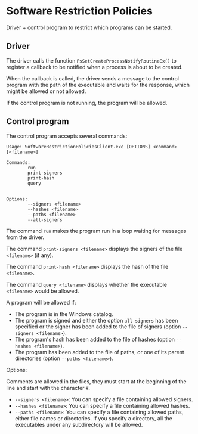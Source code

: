 Software Restriction Policies
=============================
Driver + control program to restrict which programs can be started.

Driver
------
The driver calls the function `PsSetCreateProcessNotifyRoutineEx()` to register a callback to be notified when a process is about to be created.

When the callback is called, the driver sends a message to the control program with the path of the executable and waits for the response, which might be allowed or not allowed.

If the control program is not running, the program will be allowed.


Control program
---------------
The control program accepts several commands:

```
Usage: SoftwareRestrictionPoliciesClient.exe [OPTIONS] <command> [<filename>]

Commands:
        run
        print-signers
        print-hash
        query


Options:
        --signers <filename>
        --hashes <filename>
        --paths <filename>
        --all-signers

```

The command `run` makes the program run in a loop waiting for messages from the driver.

The command `print-signers <filename>` displays the signers of the file `<filename>` (if any).

The command `print-hash <filename>` displays the hash of the file `<filename>`.

The command `query <filename>` displays whether the executable `<filename>` would be allowed.


A program will be allowed if:
* The program is in the Windows catalog.
* The program is signed and either the option `all-signers` has been specified or the signer has been added to the file of signers (option `--signers <filename>`).
* The program's hash has been added to the file of hashes (option `--hashes <filename>`).
* The program has been added to the file of paths, or one of its parent directories (option `--paths <filename>`).


Options:

Comments are allowed in the files, they must start at the beginning of the line and start with the character `#`.

* `--signers <filename>`: You can specify a file containing allowed signers.
* `--hashes <filename>`: You can specify a file containing allowed hashes.
* `--paths <filename>`: You can specify a file containing allowed paths, either file names or directories. If you specify a directory, all the executables under any subdirectory will be allowed.
